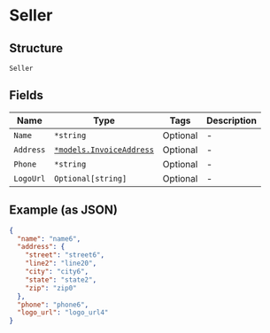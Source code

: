 
# Seller

## Structure

`Seller`

## Fields

| Name | Type | Tags | Description |
|  --- | --- | --- | --- |
| `Name` | `*string` | Optional | - |
| `Address` | [`*models.InvoiceAddress`](invoice-address.md) | Optional | - |
| `Phone` | `*string` | Optional | - |
| `LogoUrl` | `Optional[string]` | Optional | - |

## Example (as JSON)

```json
{
  "name": "name6",
  "address": {
    "street": "street6",
    "line2": "line20",
    "city": "city6",
    "state": "state2",
    "zip": "zip0"
  },
  "phone": "phone6",
  "logo_url": "logo_url4"
}
```

